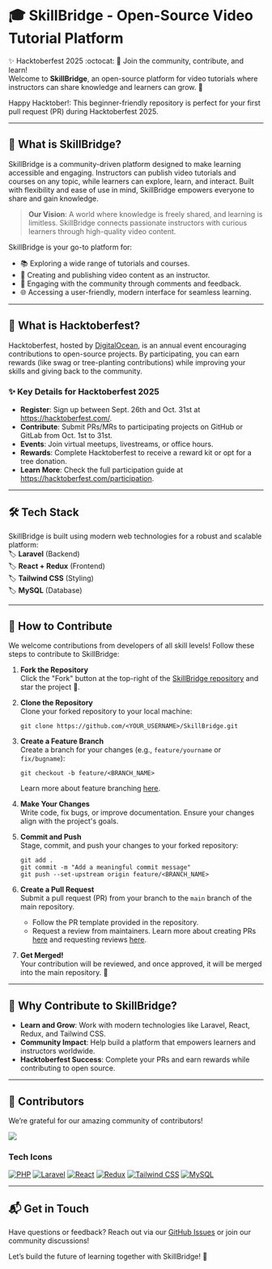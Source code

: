 # 🎓 SkillBridge - Open-Source Video Tutorial Platform

✨ Hacktoberfest 2025 :octocat:
🌟 Join the community, contribute, and learn!  
Welcome to **SkillBridge**, an open-source platform for video tutorials where instructors can share knowledge and learners can grow. 🚀  

Happy Hacktober!: This beginner-friendly repository is perfect for your first pull request (PR) during Hacktoberfest 2025.

---

## 🎯 What is SkillBridge?

SkillBridge is a community-driven platform designed to make learning accessible and engaging. Instructors can publish video tutorials and courses on any topic, while learners can explore, learn, and interact. Built with flexibility and ease of use in mind, SkillBridge empowers everyone to share and gain knowledge.

> **Our Vision**: A world where knowledge is freely shared, and learning is limitless. SkillBridge connects passionate instructors with curious learners through high-quality video content.

SkillBridge is your go-to platform for:
- 📚 Exploring a wide range of tutorials and courses.
- 🎥 Creating and publishing video content as an instructor.
- 💬 Engaging with the community through comments and feedback.
- 🌐 Accessing a user-friendly, modern interface for seamless learning.

---

## 🔖 What is Hacktoberfest?

Hacktoberfest, hosted by <a href="https://hacktoberfest.com/" target="_blank">DigitalOcean</a>, is an annual event encouraging contributions to open-source projects. By participating, you can earn rewards (like swag or tree-planting contributions) while improving your skills and giving back to the community.

### ✨ Key Details for Hacktoberfest 2025
- **Register**: Sign up between Sept. 26th and Oct. 31st at <https://hacktoberfest.com/>.
- **Contribute**: Submit PRs/MRs to participating projects on GitHub or GitLab from Oct. 1st to 31st.
- **Events**: Join virtual meetups, livestreams, or office hours.
- **Rewards**: Complete Hacktoberfest to receive a reward kit or opt for a tree donation.
- **Learn More**: Check the full participation guide at <https://hacktoberfest.com/participation>.

---

## 🛠️ Tech Stack

SkillBridge is built using modern web technologies for a robust and scalable platform:  
🏷️ **Laravel** (Backend)  
🏷️ **React + Redux** (Frontend)  
🏷️ **Tailwind CSS** (Styling)  
🏷️ **MySQL** (Database)

---

## 🤝 How to Contribute

We welcome contributions from developers of all skill levels! Follow these steps to contribute to SkillBridge:

1. **Fork the Repository**  
   Click the "Fork" button at the top-right of the <a href="https://github.com/<YOUR_USERNAME>/SkillBridge" target="_blank">SkillBridge repository</a> and star the project 🌟.

2. **Clone the Repository**  
   Clone your forked repository to your local machine:
   ```
   git clone https://github.com/<YOUR_USERNAME>/SkillBridge.git
   ```

3. **Create a Feature Branch**  
   Create a branch for your changes (e.g., `feature/yourname` or `fix/bugname`):
   ```
   git checkout -b feature/<BRANCH_NAME>
   ```
   Learn more about feature branching [here](https://git-scm.com/book/en/v2/Git-Branching-Branching-Workflows).

4. **Make Your Changes**  
   Write code, fix bugs, or improve documentation. Ensure your changes align with the project's goals.

5. **Commit and Push**  
   Stage, commit, and push your changes to your forked repository:
   ```
   git add .
   git commit -m "Add a meaningful commit message"
   git push --set-upstream origin feature/<BRANCH_NAME>
   ```

6. **Create a Pull Request**  
   Submit a pull request (PR) from your branch to the `main` branch of the main repository.  
   - Follow the PR template provided in the repository.
   - Request a review from maintainers. Learn more about creating PRs [here](https://docs.github.com/en/pull-requests/collaborating-with-pull-requests/proposing-changes-to-your-work-with-pull-requests/creating-a-pull-request) and requesting reviews [here](https://docs.github.com/en/pull-requests/collaborating-with-pull-requests/proposing-changes-to-your-work-with-pull-requests/requesting-a-pull-request-review).

7. **Get Merged!**  
   Your contribution will be reviewed, and once approved, it will be merged into the main repository. 🎉

---

## 🌟 Why Contribute to SkillBridge?

- **Learn and Grow**: Work with modern technologies like Laravel, React, Redux, and Tailwind CSS.
- **Community Impact**: Help build a platform that empowers learners and instructors worldwide.
- **Hacktoberfest Success**: Complete your PRs and earn rewards while contributing to open source.

---

## 🌱 Contributors

We’re grateful for our amazing community of contributors!  

<a href="https://github.com/Deneth-Pinsara/SkillBridge/graphs/contributors">
  <img src="https://contrib.rocks/image?repo=Deneth-Pinsara/SkillBridge" />
</a>

### Tech Icons
<a href="https://www.php.net/" target="_blank"><img src="https://img.icons8.com/dusk/64/000000/php-logo.png" alt="PHP"/></a>
<a href="https://laravel.com/" target="_blank"><img src="https://img.icons8.com/fluency/48/000000/laravel.png" alt="Laravel"/></a>
<a href="https://reactjs.org/" target="_blank"><img src="https://img.icons8.com/color/48/000000/react-native.png" alt="React"/></a>
<a href="https://redux.js.org/" target="_blank"><img src="https://img.icons8.com/color/48/000000/redux.png" alt="Redux"/></a>
<a href="https://tailwindcss.com/" target="_blank"><img src="https://img.icons8.com/color/48/000000/tailwindcss.png" alt="Tailwind CSS"/></a>
<a href="https://www.mysql.com/" target="_blank"><img src="https://img.icons8.com/color/48/000000/mysql-logo.png" alt="MySQL"/></a>

---

## 📬 Get in Touch

Have questions or feedback? Reach out via our <a href="https://github.com/Deneth-Pinsara/SkillBridge/issues" target="_blank">GitHub Issues</a> or join our community discussions!

Let’s build the future of learning together with SkillBridge! 🚀

